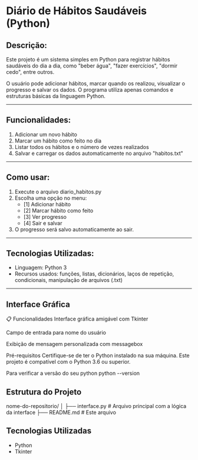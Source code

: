 # Diário de Hábitos Saudáveis (Python)

## Descrição:
Este projeto é um sistema simples em Python para registrar hábitos saudáveis do dia a dia, como "beber água", "fazer exercícios", "dormir cedo", entre outros.

O usuário pode adicionar hábitos, marcar quando os realizou, visualizar o progresso e salvar os dados. O programa utiliza apenas comandos e estruturas básicas da linguagem Python.

---

## Funcionalidades:
1. Adicionar um novo hábito
2. Marcar um hábito como feito no dia
3. Listar todos os hábitos e o número de vezes realizados
4. Salvar e carregar os dados automaticamente no arquivo "habitos.txt"

---

## Como usar:
1. Execute o arquivo diario_habitos.py
2. Escolha uma opção no menu:
   - [1] Adicionar hábito
   - [2] Marcar hábito como feito
   - [3] Ver progresso
   - [4] Sair e salvar
3. O progresso será salvo automaticamente ao sair.

---

## Tecnologias Utilizadas:
- Linguagem: Python 3
- Recursos usados: funções, listas, dicionários, laços de repetição, condicionais, manipulação de arquivos (.txt)

---

## Interface Gráfica

📋 Funcionalidades
Interface gráfica amigável com Tkinter

Campo de entrada para nome do usuário

Exibição de mensagem personalizada com messagebox

Pré-requisitos
Certifique-se de ter o Python instalado na sua máquina. Este projeto é compatível com o Python 3.6 ou superior.

Para verificar a versão do seu python
python --version

## Estrutura do Projeto
nome-do-repositorio/
│
├── interface.py           # Arquivo principal com a lógica da interface
├── README.md        # Este arquivo

## Tecnologias Utilizadas

- Python
- Tkinter



